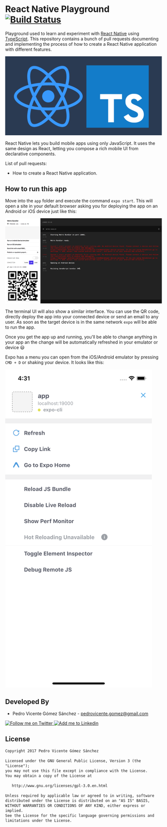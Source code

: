 # React Native Playground [![Build Status](https://travis-ci.com/pedrovgs/ReactNativePlayground.svg?branch=master)](https://travis-ci.com/pedrovgs/ReactNativePlayground)

Playground used to learn and experiment with [React Native](https://facebook.github.io/react-native/) using [TypeScript](https://www.typescriptlang.org/). This repository contains a bunch of pull requests documenting and implementing the process of how to create a React Native application with different features.

![React Native and Typescript](./art/reactNativeTypescript.png)

React Native lets you build mobile apps using only JavaScript. It uses the same design as React, letting you compose a rich mobile UI from declarative components.

List of pull requests:

* How to create a React Native application.

## How to run this app

Move into the ``app`` folder and execute the command ``expo start``. This will open a site in your default browser asking you for deploying the app on an Android or iOS device just like this:

![expoUI](./art/expoMetroBundler.png)

The terminal UI will also show a similar interface. You can use the QR code, directly deploy the app into your connected device or send an email to any user. As soon as the target device is in the same network ``expo`` will be able to run the app.

Once you get the app up and running, you'll be able to change anything in your app an the change will be automatically refreshed in your emulator or device :smiley:

Expo has a menu you can open from the iOS/Android emulator by pressing ``CMD + D`` or shaking your device. It looks like this:

![expomenu](./art/expoMenu.png)

Developed By
------------

* Pedro Vicente Gómez Sánchez - <pedrovicente.gomez@gmail.com>

<a href="https://twitter.com/pedro_g_s">
  <img alt="Follow me on Twitter" src="https://image.freepik.com/iconos-gratis/twitter-logo_318-40209.jpg" height="60" width="60"/>
</a>
<a href="https://es.linkedin.com/in/pedrovgs">
  <img alt="Add me to Linkedin" src="https://image.freepik.com/iconos-gratis/boton-del-logotipo-linkedin_318-84979.png" height="60" width="60"/>
</a>

License
-------

    Copyright 2017 Pedro Vicente Gómez Sánchez

    Licensed under the GNU General Public License, Version 3 (the "License");
    you may not use this file except in compliance with the License.
    You may obtain a copy of the License at

       http://www.gnu.org/licenses/gpl-3.0.en.html

    Unless required by applicable law or agreed to in writing, software
    distributed under the License is distributed on an "AS IS" BASIS,
    WITHOUT WARRANTIES OR CONDITIONS OF ANY KIND, either express or implied.
    See the License for the specific language governing permissions and
    limitations under the License.
